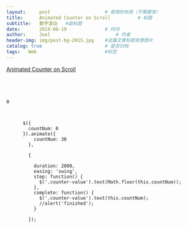 ```yaml
---
layout:     post   				    # 使用的布局（不需要改）
title:      Animated Counter on Scroll			# 标题 
subtitle:   数字滚动   #副标题
date:       2019-06-19 				# 时间
author:     Joel 						# 作者
header-img: img/post-bg-2015.jpg 	#这篇文章标题背景图片
catalog: true 						# 是否归档
tags:	Web							#标签
---
```


<a href="https://codepen.io/anon/pen/Wqoemz">Animated Counter on Scroll</a>


<pre><code>

<div id="counter">
    <div class="counter-value" data-count="300">0</div>
</div>

      $({
        countNum: 0
      }).animate({
          countNum: 30
        },

        {

          duration: 2000,
          easing: 'swing',
          step: function() {
            $('.counter-value').text(Math.floor(this.countNum));
          },
          complete: function() {
            $('.counter-value').text(this.countNum);
            //alert('finished');
          }

        });

</code></pre>
